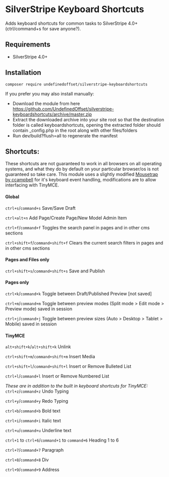 SilverStripe Keyboard Shortcuts
=================
Adds keyboard shortcuts for common tasks to SilverStripe 4.0+ (ctrl/command+s for save anyone?).

## Requirements
* SilverStripe 4.0+

## Installation
```
composer require undefinedoffset/silverstripe-keyboardshortcuts
```

If you prefer you may also install manually:
* Download the module from here https://github.com/UndefinedOffset/silverstripe-keyboardshortcuts/archive/master.zip
* Extract the downloaded archive into your site root so that the destination folder is called keyboardshortcuts, opening the extracted folder should contain _config.php in the root along with other files/folders
* Run dev/build?flush=all to regenerate the manifest


## Shortcuts:
These shortcuts are not guaranteed to work in all browsers on all operating systems, and what they do by default on your particular browser/os is not guaranteed so take care. This module uses a slightly modified [Mousetrap by ccampbell](https://github.com/ccampbell/mousetrap) for it's keyboard event handling, modifications are to allow interfacing with TinyMCE.

#### Global
``ctrl+s``/``command+s`` Save/Save Draft

``ctrl+alt+n`` Add Page/Create Page/New Model Admin Item

``ctrl+f``/``command+f`` Toggles the search panel in pages and in other cms sections

``ctrl+shift+f``/``command+shift+f`` Clears the current search filters in pages and in other cms sections


#### Pages and Files only
``ctrl+shift+s``/``command+shift+s`` Save and Publish


#### Pages only
``ctrl+k``/``command+k`` Toggle between Draft/Published Preview [not saved]

``ctrl+m``/``command+m`` Toggle between preview modes (Split mode > Edit mode > Preview mode) saved in session

``ctrl+j``/``command+j`` Toggle between preview sizes (Auto > Desktop > Tablet > Mobile) saved in session


#### TinyMCE
``alt+shift+k``/``alt+shift+k`` Unlink

``ctrl+shift+m``/``command+shift+m`` Insert Media

``ctrl+shift+l``/``command+shift+l`` Insert or Remove Bulleted List

``ctrl+l``/``command+l`` Insert or Remove Numbered List

*These are in addition to the built in keyboard shortcuts for TinyMCE:*
``ctrl+z``/``command+z`` Undo Typing

``ctrl+y``/``command+y`` Redo Typing

``ctrl+b``/``command+b`` Bold text

``ctrl+i``/``command+i`` Italic text

``ctrl+u``/``command+u`` Underline text

``ctrl+1`` to ``ctrl+6``/``command+1`` to ``command+6`` Heading 1 to 6

``ctrl+7``/``command+7`` Paragraph

``ctrl+8``/``command+8`` Div

``ctrl+9``/``command+9`` Address
